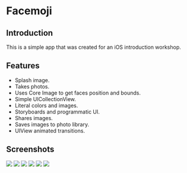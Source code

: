 # Facemoji

## Introduction

This is a simple app that was created for an iOS introduction workshop.

## Features

* Splash image.
* Takes photos.
* Uses Core Image to get faces position and bounds.
* Simple UICollectionView.
* Literal colors and images.
* Storyboards and programmatic UI.
* Shares images.
* Saves images to photo library.
* UIView animated transitions.

## Screenshots

![](./Screenshots/screenshot-01.png)
![](./Screenshots/screenshot-02.png)
![](./Screenshots/screenshot-03.png)
![](./Screenshots/screenshot-04.png)
![](./Screenshots/screenshot-05.png)
![](./Screenshots/screenshot-06.png)